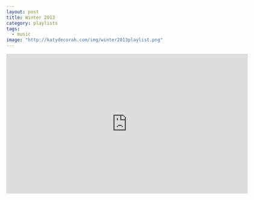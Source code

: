 ```yaml
---
layout: post
title: Winter 2013
category: playlists
tags: 
  - music
image: "http://katydecorah.com/img/winter2013playlist.png"
---
```


<iframe width="640" height="370" src="https://rd.io/i/QXaYuDNDioI/" frameborder="0">&nbsp;</iframe>
